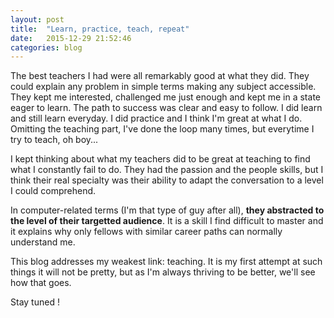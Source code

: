 ```yaml
---
layout: post
title:  "Learn, practice, teach, repeat"
date:   2015-12-29 21:52:46
categories: blog
---
```


The best teachers I had were all remarkably good at what they did. They could explain any problem in simple terms making any subject accessible. They kept me interested, challenged me just enough and kept me in a state eager to learn. The path to success was clear and easy to follow.  I did learn and still learn everyday. I did practice and I think I'm great at what I do. Omitting the teaching part, I've done the loop many times, but everytime I try to teach, oh boy...

I kept thinking about what my teachers did to be great at teaching to find what I constantly fail to do. They had the passion and the people skills, but I think their real specialty was their ability to adapt the conversation to a level I could comprehend.

In computer-related terms (I'm that type of guy after all), **they abstracted to the level of their targetted audience**. It is a skill I find difficult to master and it explains why only fellows with similar career paths can normally understand me.

This blog addresses my weakest link: teaching.  It is my first attempt at such things it will not be pretty, but as I'm always thriving to be better, we'll see how that goes.

Stay tuned !
